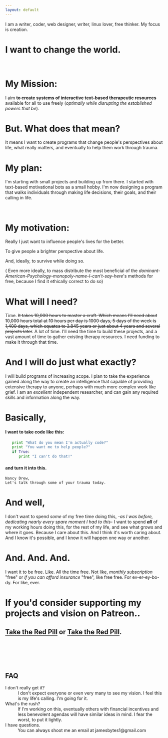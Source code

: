 ```yaml
---
layout: default
---
```


I am a writer, coder, web designer, writer, linux lover, free thinker.
My focus is creation.


# I want to change the world.

<br>

# My Mission:

I aim **to create systems of interactive text-based therapeutic resources** available for all to use freely (_optimally while disrupting the established powers that be_).


# But. What does that mean?

It means I want to create programs that change people's perspectives about life, what really matters, and eventually to help them work through trauma.


# My plan:

I'm starting with small projects and building up from there. I started with text-based motivational bots as a small hobby. I'm now designing a program
that walks individuals through making life decisions, their goals, and their calling in life.

<br>

# My motivation:

Really I just want to influence people's lives for the better.

To give people a brighter perspective about life.

And, ideally, to survive while doing so.

( Even more ideally, to mass distribute the most beneficial of the _dominant-American-Psychology-monopoly-name-I-can't-say-here_'s
methods for free, because I find it ethically correct to do so)


# What will I need?

Time. ~~It takes 10,000 hours to master a craft.
Which means I'll need about
10,000 hours total at 10 hours per day is 1000 days, 5 days of the week is 1,400 days, which equates to 3.845 years or just about 4 years and several projects later~~. A lot of time.
I'll need the time to build these projects, and a vast amount of time to
gather existing therapy resources. I need funding to make it through that time.

# And I will do just what exactly?

I will build programs of increasing scope. I plan to take the experience gained along the way to create an intelligence that capable of providing extensive therapy to anyone, perhaps with much more complex work like grief.
I am an _excellent_ independent researcher, and can gain any required skills
and information along the way.

# Basically,

#### I want to take code like this:

```python
   print "What do you mean I'm actually code?"
   print "You want me to help people?"
   if True:
      print "I can't do that!"
```

#### and turn it into this.

```
Nancy Drew,
Let's talk through some of your trauma today.
```

# And well,

I don't want to spend _some_ of my free time doing this,
_-as I was before, dedicating nearly every spare moment I had to this-_
I want to spend _**all**_ of my working hours doing this,
for the rest of my life, and see what grows and where it goes.
Because I care about this. And I think it's worth caring about.
And I know it's possible, and I know it will happen one way or another.

# And. And. And.

I want it to be free.
Like. All the time free.
Not like, _monthly subscription_ "free" or _if you can afford insurance_ "free",
like free free. For ev-er-ey-bo-dy. For like, ever.

# If you'd consider supporting my projects and vision on Patreon..

## [Take the Red Pill](https://patreon.com/motibytes) or [Take the Red Pill](https://patreon.com/motibytes).
<br>
<br>
<br>
<br>

## FAQ

<dl>
<dt>I don't really get it?</dt>
<dd>I don't expect everyone or even very many to see my vision. I feel this is my life's calling. I'm going for it. </dd>
<dt> What's the rush? </dt>
<dd> If I'm working on this, eventually others with financial incentives and
less benevolent agendas will have similar ideas in mind. I fear the worst, to
put it lightly.  </dd>
<dt>I have questions.</dt>
<dd>You can always shoot me an email at jamesbytes1@gmail.com</dd>

